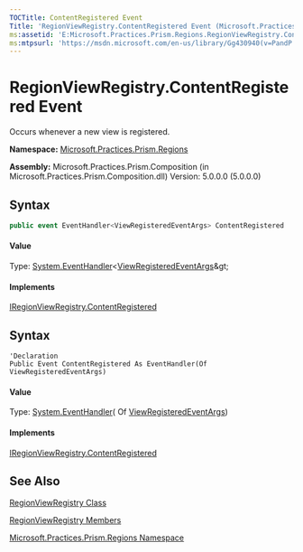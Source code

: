 ```yaml
---
TOCTitle: ContentRegistered Event
Title: 'RegionViewRegistry.ContentRegistered Event (Microsoft.Practices.Prism.Regions)'
ms:assetid: 'E:Microsoft.Practices.Prism.Regions.RegionViewRegistry.ContentRegistered'
ms:mtpsurl: 'https://msdn.microsoft.com/en-us/library/Gg430940(v=PandP.50)'
---
```


# RegionViewRegistry.ContentRegistered Event

Occurs whenever a new view is registered.

**Namespace:** [Microsoft.Practices.Prism.Regions](https://msdn.microsoft.com/en-us/library/microsoft.practices.prism.regions(v=pandp.50))

**Assembly:** Microsoft.Practices.Prism.Composition (in Microsoft.Practices.Prism.Composition.dll) Version: 5.0.0.0 (5.0.0.0)

## Syntax

```C#
public event EventHandler<ViewRegisteredEventArgs> ContentRegistered
```

#### Value

Type: [System.EventHandler](http://msdn2.microsoft.com/en-us/library/db0etb8x)&lt;[ViewRegisteredEventArgs](https://msdn.microsoft.com/en-us/library/microsoft.practices.prism.regions.viewregisteredeventargs(v=pandp.50))&gt;

#### Implements

[IRegionViewRegistry.ContentRegistered](https://msdn.microsoft.com/en-us/library/microsoft.practices.prism.regions.iregionviewregistry.contentregistered(v=pandp.50))

## Syntax

```VB
'Declaration
Public Event ContentRegistered As EventHandler(Of ViewRegisteredEventArgs)
```

#### Value

Type: [System.EventHandler](http://msdn2.microsoft.com/en-us/library/db0etb8x)( Of [ViewRegisteredEventArgs](https://msdn.microsoft.com/en-us/library/microsoft.practices.prism.regions.viewregisteredeventargs(v=pandp.50)))

#### Implements

[IRegionViewRegistry.ContentRegistered](https://msdn.microsoft.com/en-us/library/microsoft.practices.prism.regions.iregionviewregistry.contentregistered(v=pandp.50))

## See Also

[RegionViewRegistry Class](https://msdn.microsoft.com/en-us/library/microsoft.practices.prism.regions.regionviewregistry(v=pandp.50))

[RegionViewRegistry Members](https://msdn.microsoft.com/en-us/library/microsoft.practices.prism.regions.regionviewregistry_members(v=pandp.50))

[Microsoft.Practices.Prism.Regions Namespace](https://msdn.microsoft.com/en-us/library/microsoft.practices.prism.regions(v=pandp.50))
